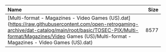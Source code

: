 |Name|Size|
|:---|---:|
|[Multi-format - Magazines - Video Games (US).dat](https://raw.githubusercontent.com/open-retrogaming-archive/dat-catalog/main/root/basic/TOSEC-PIX/Multi-format/Magazines/Video Games (US)/Multi-format - Magazines - Video Games (US).dat)|8577|
